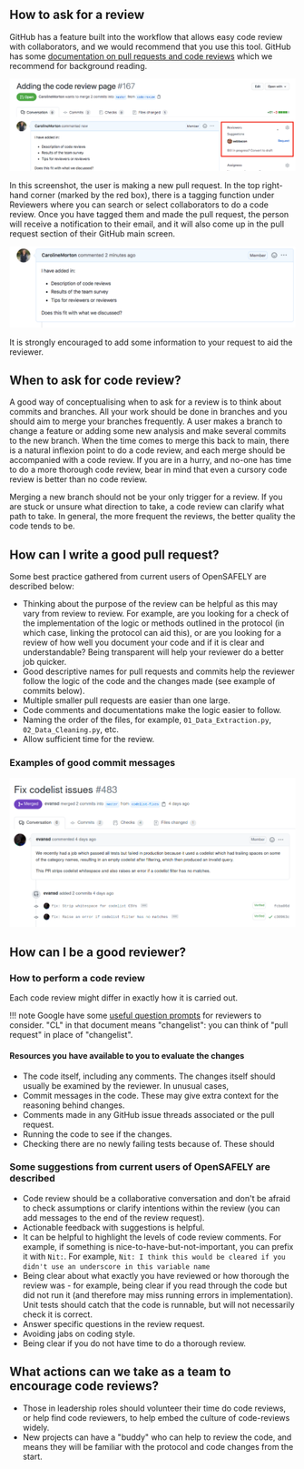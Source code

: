 ## How to ask for a review

GitHub has a feature built into the workflow that allows easy code review with collaborators, and we would recommend
that you use this tool. GitHub has some [documentation on pull requests and code reviews](https://docs.github.com/en/github/collaborating-with-issues-and-pull-requests/about-pull-request-reviews) which we recommend for background reading.

![An example of GitHub's pull request feature.](./images/code-review-main.png)

In this screenshot, the user is making a new pull request. In the top right-hand corner (marked by the
red box), there is a tagging function under Reviewers where you can search or select collaborators to do a code review.
Once you have tagged them and made the pull request, the person will receive a notification to their
email, and it will also come up in the pull request section of their GitHub main screen.

![An example of a pull request description as shown on GitHub.](./images/pr-desc.png)

It is strongly encouraged to add some information to
your request to aid the reviewer.

## When to ask for code review?

A good way of conceptualising when to ask for a review is to think about commits and branches. All your work should be done in branches and you should aim to
merge your branches frequently. A user makes a branch to change a feature or adding some new analysis and make several commits to the new branch. When the time comes to merge this back to main, there is a natural inflexion point to do a code review, and each merge should be
accompanied with a code review. If you are in a hurry, and no-one has time to do a more thorough
code review, bear in mind that even a cursory code review is better than no code review.

Merging a new branch should not be your only trigger for a review. If you are stuck or unsure what direction to take, a code review can clarify what path to take. In general, the more frequent the reviews, the better quality the code tends to be.

## How can I write a good pull request?

Some best practice gathered from current users of OpenSAFELY are described below:

 - Thinking about the purpose of the review can be helpful as this may
vary from review to review. For example, are you looking for a check of the implementation of the logic or methods
outlined in the protocol (in which case, linking the protocol can aid this), or are you looking for a
review of how well you document your code and if it is clear and understandable? Being transparent
will help your reviewer do a better job quicker.
- Good descriptive names for pull requests and commits help the reviewer follow the logic of the code and the changes made (see example of commits below).
- Multiple smaller pull requests are easier than one large.
- Code comments and documentations make the logic easier to follow.
- Naming the order of the files, for example, `01_Data_Extraction.py`, `02_Data_Cleaning.py`, etc.
- Allow sufficient time for the review.

### Examples of good commit messages
![An example of a good commit message as shown on GitHub.](./images/good-pr-pic.png)

## How can I be a good reviewer?

### How to perform a code review

Each code review might differ in exactly how it is carried out.

!!! note
    Google have some [useful question prompts](https://google.github.io/eng-practices/review/reviewer/looking-for.html) for reviewers to consider. "CL" in that document means "changelist": you can think of "pull request" in place of "changelist".

#### Resources you have available to you to evaluate the changes

* The code itself, including any comments. The changes itself should usually be examined by the reviewer. In unusual cases,
* Commit messages in the code. These may give extra context for the reasoning behind changes.
* Comments made in any GitHub issue threads associated or the pull request.
* Running the code to see if the changes.
* Checking there are no newly failing tests because of. These should

### Some suggestions from current users of OpenSAFELY are described

- Code review should be a collaborative conversation and don't be afraid to check assumptions or clarify intentions within the review (you can add messages to the end of the review request).
- Actionable feedback with suggestions is helpful.
- It can be helpful to highlight the levels of code review comments. For example,
if something is nice-to-have-but-not-important, you can prefix it with `Nit:`. For example,
`Nit: I think this would be cleared if you didn't use an underscore in this variable name`
- Being clear about what exactly you have reviewed or how thorough the review was - for example, being clear if you read through the code but did not run it (and therefore may miss running errors in implementation). Unit tests should catch that the code is runnable, but will not necessarily check it is correct.
- Answer specific questions in the review request.
- Avoiding jabs on coding style.
- Being clear if you do not have time to do a thorough review.

## What actions can we take as a team to encourage code reviews?

- Those in leadership roles should volunteer their time do code reviews, or help find code reviewers, to help embed the culture of code-reviews widely.
- New projects can have a "buddy" who can help to review the code, and means they will be familiar with the protocol and code changes from the start.

